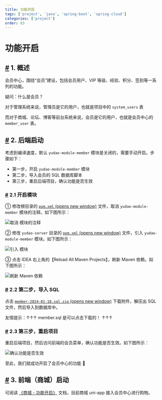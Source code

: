 ```yaml
---
title: 功能开启
tags: ['project', 'java', 'spring-boot', 'spring-cloud']
categories: ['project']
order: 83
---
```

# 功能开启

## [#](#_1-概述) 1. 概述

 会员中心，围绕“会员”建设，包括会员用户、VIP 等级、经验、积分、签到等一系列的功能。

 疑问：什么是会员？

 对于管理系统来说，管理员是它的用户，也就是项目中的 `system_users` 表

 而对于商城、论坛、博客等前台系统来说，会员是它的用户，也就是会员中心的 `member_user` 表。

 ## [#](#_2-后端启动) 2. 后端启动

 考虑到编译速度，默认 `yudao-module-member` 模块是关闭的，需要手动开启。步骤如下：

 * 第一步，开启 `yudao-module-member` 模块
* 第二步，导入会员的 SQL 数据库脚本
* 第三步，重启后端项目，确认功能是否生效

 ### [#](#_2-1-开启模块) 2.1 开启模块

 ① 修改根目录的 [`pom.xml`  (opens new window)](https://github.com/YunaiV/ruoyi-vue-pro/blob/master/pom.xml) 文件，取消 `yudao-module-member` 模块的注释。如下图所示：

 ![取消  模块的注释](https://doc.iocoder.cn/img/%E4%BC%9A%E5%91%98%E6%89%8B%E5%86%8C/%E5%8A%9F%E8%83%BD%E5%BC%80%E5%90%AF/%E5%BC%95%E5%85%A5%E6%A8%A1%E5%9D%9701.png)

 ② 修改 `yudao-server` 目录的 [`pom.xml`  (opens new window)](https://github.com/YunaiV/ruoyi-vue-pro/blob/master/yudao-server/pom.xml) 文件，引入 `yudao-module-member` 模块。如下图所示：

 ![引入  模块](https://doc.iocoder.cn/img/%E4%BC%9A%E5%91%98%E6%89%8B%E5%86%8C/%E5%8A%9F%E8%83%BD%E5%BC%80%E5%90%AF/%E5%BC%95%E5%85%A5%E6%A8%A1%E5%9D%9702.png)

 ③ 点击 IDEA 右上角的【Reload All Maven Projects】，刷新 Maven 依赖。如下图所示：

 ![刷新 Maven 依赖](https://doc.iocoder.cn/img/%E5%85%AC%E4%BC%97%E5%8F%B7%E6%89%8B%E5%86%8C/%E5%8A%9F%E8%83%BD%E5%BC%80%E5%90%AF/%E7%AC%AC%E4%B8%80%E6%AD%A5-03.png)

 ### [#](#_2-2-第二步-导入-sql) 2.2 第二步，导入 SQL

 点击 [`member-2024-01-18.sql.zip`  (opens new window)](https://t.zsxq.com/16XkmImMO) 下载附件，解压出 SQL 文件，然后导入到数据库中。

 友情提示：↑↑↑ member.sql 是可以点击下载的！ ↑↑↑

 ### [#](#_2-3-第三步-重启项目) 2.3 第三步，重启项目

 重启后端项目，然后访问前端的会员菜单，确认功能是否生效。如下图所示：

 ![确认功能是否生效](https://doc.iocoder.cn/img/%E4%BC%9A%E5%91%98%E6%89%8B%E5%86%8C/%E5%8A%9F%E8%83%BD%E5%BC%80%E5%90%AF/%E7%AE%A1%E7%90%86%E5%90%8E%E5%8F%B0.png)

 至此，我们就成功开启了会员中心的功能 🙂

 ## [#](#_3-前端-商城-启动) 3. 前端（商城）启动

 可阅读 [《商城 - 功能开启》](/mall/build/) 文档，目前商城 uni-app 接入会员中心进行购物。


